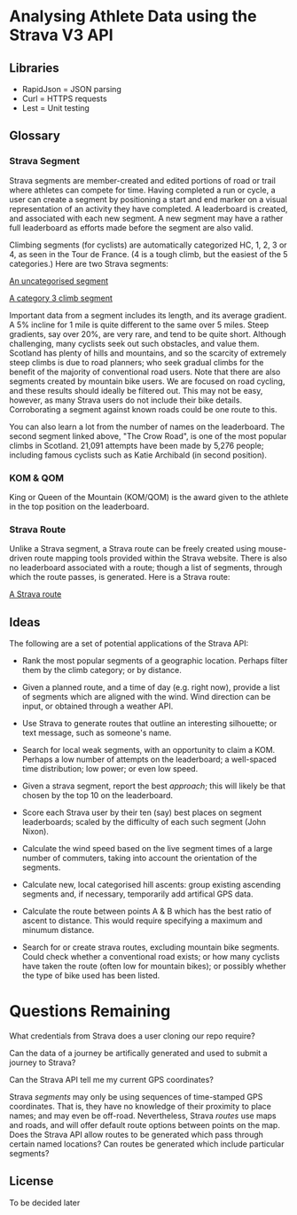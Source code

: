 # Analysing Athlete Data using the Strava V3 API

## Libraries

* RapidJson = JSON parsing
* Curl = HTTPS requests
* Lest = Unit testing

## Glossary

### Strava Segment

Strava segments are member-created and edited portions of road or trail
where athletes can compete for time. Having completed a run or cycle, a
user can create a segment by positioning a start and end marker on a visual
representation of an activity they have completed. A leaderboard is created, and
associated with each new segment. A new segment may have a rather full
leaderboard as efforts made before the segment are also valid.

Climbing segments (for cyclists) are automatically categorized HC, 1, 2, 3 or
4, as seen in the Tour de France. (4 is a tough climb, but the easiest of the
5 categories.) Here are two Strava segments:

 [An uncategorised segment]( https://www.strava.com/segments/8498598)

 [A category 3 climb segment](https://www.strava.com/segments/8194858)

Important data from a segment includes its length, and its average gradient.
A 5% incline for 1 mile is quite different to the same over 5 miles. Steep
gradients, say over 20%, are very rare, and tend to be quite short. Although
challenging, many cyclists seek out such obstacles, and value them.
Scotland has plenty of hills and mountains, and so the scarcity of extremely
steep climbs is due to road planners; who seek gradual climbs for the
benefit of the majority of conventional road users. Note that there are also
segments created by mountain bike users. We are focused on road cycling,
and these results should ideally be filtered out. This may not
be easy, however, as many Strava users do not include their bike details.
Corroborating a segment against known roads could be one route to this.

You can also learn a lot from the number of names on the leaderboard. The second
segment linked above, "The Crow Road", is one of the most popular climbs in
Scotland. 21,091 attempts have been made by 5,276 people; including famous
cyclists such as Katie Archibald (in second position).

### KOM & QOM

King or Queen of the Mountain (KOM/QOM) is the award given to the athlete in
the top position on the leaderboard.

### Strava Route

Unlike a Strava segment, a Strava route can be freely created using mouse-driven
route mapping tools provided within the Strava website. There is also no
leaderboard associated with a route; though a list of segments, through which
the route passes, is generated. Here is a Strava route:

 [A Strava route](https://www.strava.com/routes/5565831)

## Ideas

The following are a set of potential applications of the Strava API:

 * Rank the most popular segments of a geographic location. Perhaps filter
them by the climb category; or by distance.

 * Given a planned route, and a time of day (e.g. right now), provide a list
of segments which are aligned with the wind. Wind direction can be input, or
obtained through a weather API.

 * Use Strava to generate routes that outline an interesting silhouette; or
text message, such as someone's name.

 * Search for local weak segments, with an opportunity to claim a KOM. Perhaps
a low number of attempts on the leaderboard; a well-spaced time distribution;
low power; or even low speed.

 * Given a strava segment, report the best *approach*; this will likely be
that chosen by the top 10 on the leaderboard.

* Score each Strava user by their ten (say) best places on segment leaderboards;
scaled by the difficulty of each such segment (John Nixon).

 * Calculate the wind speed based on the live segment times of a large number of
commuters, taking into account the orientation of the segments.

 * Calculate new, local categorised hill ascents: group existing ascending
segments and, if necessary, temporarily add artifical GPS data.

 * Calculate the route between points A & B which has the best ratio of ascent
to distance. This would require specifying a maximum and minumum distance.

 * Search for or create strava routes, excluding mountain bike segments. Could check whether
a conventional road exists; or how many cyclists have taken the route (often
low for mountain bikes); or possibly whether the type of bike used has been
listed.

# Questions Remaining

What credentials from Strava does a user cloning our repo require?

Can the data of a journey be artifically generated and used to submit a journey
to Strava?

Can the Strava API tell me my current GPS coordinates?

Strava *segments* may only be using sequences of time-stamped GPS coordinates.
That is, they have no knowledge of their proximity to place names; and may even
be off-road. Nevertheless, Strava *routes* use maps and roads, and will offer
default route options between points on the map. Does the Strava API allow
routes to be generated which pass through certain named locations? Can routes
be generated which include particular segments?

## License

To be decided later


